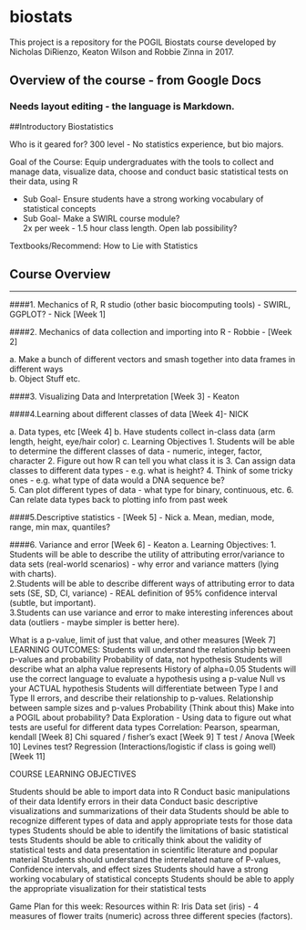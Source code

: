 # biostats

This project is a repository for the POGIL Biostats course developed by Nicholas DiRienzo, Keaton Wilson and Robbie Zinna in 2017.

## Overview of the course - from Google Docs
 
### Needs layout editing - the language is Markdown. 

##Introductory Biostatistics

Who is it geared for? 300 level - No statistics experience, but bio majors.  

Goal of the Course: Equip undergraduates with the tools to collect and manage data, visualize data, choose and conduct basic statistical tests on their data, using R  
  * Sub Goal- Ensure students have a strong working vocabulary of statistical concepts  
  * Sub Goal- Make a SWIRL course module?   
2x per week - 1.5 hour class length. Open lab possibility?

Textbooks/Recommend: How to Lie with Statistics

## Course Overview
***
####1. Mechanics of R, R studio (other basic biocomputing tools) - SWIRL, GGPLOT? - Nick  [Week 1]

####2. Mechanics of data collection and importing into R - Robbie - [Week 2]

  
a. Make a bunch of different vectors and smash together into data frames in different ways  
b. Object Stuff etc.  

####3. Visualizing Data and Interpretation [Week 3] - Keaton

####4.Learning about different classes of data [Week 4]- NICK

a. Data types, etc [Week 4]
b. Have students collect in-class data (arm length, height, eye/hair color)
c. Learning Objectives
    1. Students will be able to determine the different classes of data - numeric, integer, factor, character
    2. Figure out how R can tell you what class it is
    3. Can assign data classes to different data types - e.g. what is height?
    4. Think of some tricky ones - e.g. what type of data would a DNA sequence be?  
    5. Can plot different types of data - what type for binary, continuous, etc. 
    6. Can relate data types back to plotting info from past week  
    
####5.Descriptive statistics - [Week 5] - Nick
a. Mean, median, mode, range, min max, quantiles?

####6. Variance and error [Week 6] - Keaton
a. Learning Objectives:
    1. Students will be able to describe the utility of attributing error/variance to data sets (real-world scenarios) - why error and variance           matters (lying with charts).  
    2.Students will be able to describe different ways of attributing error to data sets (SE, SD, CI, variance) - REAL definition of 95% confidence       interval (subtle, but important).  
    3.Students can use variance and error to make interesting inferences about data (outliers - maybe simpler is better here).  
    
What is a p-value, limit of just that value, and other measures [Week 7]
LEARNING OUTCOMES:
Students will understand the relationship between p-values and probability
Probability of data, not hypothesis
Students will describe what an alpha value represents
History of alpha=0.05
Students will use the correct language to evaluate a hypothesis using a p-value
Null vs your ACTUAL hypothesis
Students will differentiate between Type I and Type II errors, and describe their relationship to p-values.
Relationship between sample sizes and p-values
Probability (Think about this)
Make into a POGIL about probability?
Data Exploration - Using data to figure out what tests are useful for different data types
Correlation: Pearson, spearman, kendall [Week 8]
Chi squared / fisher’s exact [Week 9]
T test / Anova [Week 10]
Levines test?
Regression (Interactions/logistic if class is going well) [Week 11]

COURSE LEARNING OBJECTIVES

Students should be able to import data into R
Conduct basic manipulations of their data
Identify errors in their data
Conduct basic descriptive visualizations and summarizations of their data
Students should be able to recognize different types of data and apply appropriate tests for those data types
Students should be able to identify the limitations of basic statistical tests
Students should be able to critically think about the validity of statistical tests and data presentation in scientific literature and popular material
Students should understand the interrelated nature of P-values, Confidence intervals, and effect sizes
Students should have a strong working vocabulary of statistical concepts
Students should be able to apply the appropriate visualization for their statistical tests

Game Plan for this week:
Resources within R:
Iris Data set (iris) - 4 measures of flower traits (numeric) across three different species (factors). 
